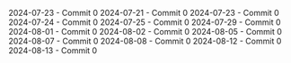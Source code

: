 2024-07-23 - Commit 0
2024-07-21 - Commit 0
2024-07-23 - Commit 0
2024-07-24 - Commit 0
2024-07-25 - Commit 0
2024-07-29 - Commit 0
2024-08-01 - Commit 0
2024-08-02 - Commit 0
2024-08-05 - Commit 0
2024-08-07 - Commit 0
2024-08-08 - Commit 0
2024-08-12 - Commit 0
2024-08-13 - Commit 0
